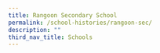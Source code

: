 ```yaml
---
title: Rangoon Secondary School
permalink: /school-histories/rangoon-sec/
description: ""
third_nav_title: Schools
---
```


